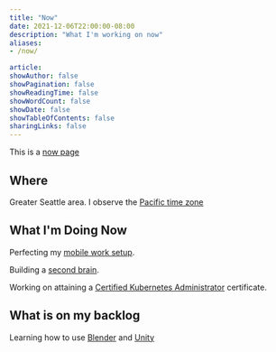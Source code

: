 ```yaml
---
title: "Now"
date: 2021-12-06T22:00:00-08:00
description: "What I'm working on now"
aliases:
- /now/

article:
showAuthor: false
showPagination: false
showReadingTime: false
showWordCount: false
showDate: false
showTableOfContents: false
sharingLinks: false
---
```

This is a [now page](https://nownownow.com/about)

## Where

Greater Seattle area. I observe the [Pacific time zone](https://time.is/Seattle)

## What I'm Doing Now

Perfecting my [mobile work setup](/posts/mobile-tech-setup.html).

Building a [second brain](https://www.buildingasecondbrain.com/).

Working on attaining a [Certified Kubernetes Administrator](https://www.cncf.io/certification/cka/) certificate.

## What is on my backlog

Learning how to use [Blender](https://www.blender.org/) and [Unity](https://unity.com/)

<!-- ## What I'm considering doing -->